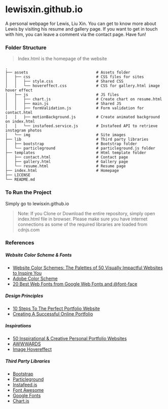 # lewisxin.github.io
A personal webpage for Lewis, Liu Xin. You can get to know more about Lewis by visiting his resume and gallery page. If you want to get in touch with him, you can leave a comment via the contact page. Have fun!
### Folder Structure
> Index.html is the homepage of the website

    .
    ├── assets                              # Assets folder
    │   ├── css                             # CSS files for sites
    │   │   ├── style.css                   # Shared CSS
    │   │   └── hovereffect.css             # CSS for gallery.html image hover effect
    │   ├── js                              # JS files
    │   │   ├── chart.js                    # Create chart on resume.html
    │   │   ├── main.js                     # Shared JS
    │   │   ├── formValidation.js           # Form validation for contact.html
    │   │   ├── motionBackground.js         # Create animated background on index.html
    │   │   └── instafeed.service.js        # Instafeed API to retrieve instagram photos
    │   └── img                             # Site images
    ├── lib                                 # Third party libraries
    │   ├── bootstrap                       # Bootstrap folder
    │   └── particleground                  # particleground.js folder
    ├── templates                           # Html template folder
    │   ├── contact.html                    # Contact page
    │   ├── gallery.html                    # Gallery page
    │   └── resume.html                     # Resume page
    ├── index.html                          # Homepage
    ├── LICENSE
    └── README.md
### To Run the Project
Simply go to lewisxin.github.io
> Note: If you Clone or Download the entire repository, simply open index.html file in browser. Please make sure you have internet connections as some of the required libraries are loaded from cdnjs.com

### References
##### Website Color Scheme & Fonts
- [Website Color Schemes: The Palettes of 50 Visually Impactful Websites to Inspire You](https://designschool.canva.com/blog/website-color-schemes/)
- [Adobe Color Scheme](https://color.adobe.com/explore/most-popular/?time=month)
- [20 Best Web Fonts from Google Web Fonts and @font-face](http://www.awwwards.com/20-best-web-fonts-from-google-web-fonts-and-font-face.html)

##### Design Principles
- [10 Steps To The Perfect Portfolio Website](https://www.smashingmagazine.com/2009/02/10-steps-to-the-perfect-portfolio-website/)
- [Creating A Successful Online Portfolio](https://www.smashingmagazine.com/2008/03/creating-a-successful-online-portfolio/)

##### Inspirations
- [50 Inspirational & Creative Personal Portfolio Websites](https://speckyboy.com/creative-portfolios-of-50-designers/)
- [AWWWARDS](http://www.awwwards.com/sites/)
- [Image Hovereffect](https://miketricking.github.io/dist/)

##### Third Party Libraries
- [Bootstrap](http://getbootstrap.com/)
- [Particleground](https://github.com/jnicol/particleground)
- [Instafeed.js](https://github.com/stevenschobert/instafeed.js)
- [Font Awesome](http://fontawesome.io/icons/)
- [Google Fonts](https://fonts.google.com/)
- [Chart.js](http://www.chartjs.org/)